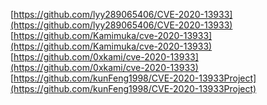 [https://github.com/lyy289065406/CVE-2020-13933](https://github.com/lyy289065406/CVE-2020-13933)
[https://github.com/Kamimuka/cve-2020-13933](https://github.com/Kamimuka/cve-2020-13933)
[https://github.com/0xkami/cve-2020-13933](https://github.com/0xkami/cve-2020-13933)
[https://github.com/kunFeng1998/CVE-2020-13933Project](https://github.com/kunFeng1998/CVE-2020-13933Project)
